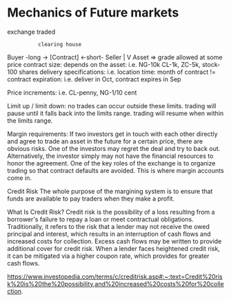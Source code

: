 # Mechanics of Future markets
exchange traded

              clearing house
Buyer -long -> [Contract] <-short- Seller
                |
                V
                Asset => grade allowed at some price
                contract size: depends on the asset: i.e. NG-10k CL-1k, ZC-5k, stock-100 shares
                delivery specifications: i.e. location
                time: month of contract != contract expiration: i.e. deliver in Oct, contract expires in Sep
                
                
Price increments: i.e. CL-penny, NG-1/10 cent

Limit up / limit down: no trades can occur outside these limits.
trading will pause until it falls back into the limits range.
trading will resume when within the limits range.

Margin requirements:
If two investors get in touch with each other directly and agree to trade an asset in the
future for a certain price, there are obvious risks. One of the investors may regret the
deal and try to back out. Alternatively, the investor simply may not have the financial
resources to honor the agreement. One of the key roles of the exchange is to organize
trading so that contract defaults are avoided. This is where margin accounts come in.

Credit Risk
 The whole purpose of the margining system is to ensure that funds are available to pay
 traders when they make a profit.
 
What Is Credit Risk?
Credit risk is the possibility of a loss resulting from a borrower's failure to repay a loan or meet contractual 
obligations. Traditionally, it refers to the risk that a lender may not receive the owed principal and interest, which 
results in an interruption of cash flows and increased costs for collection. Excess cash flows may be written to provide 
additional cover for credit risk. When a lender faces heightened credit risk, it can be mitigated via a higher coupon rate, 
which provides for greater cash flows.

https://www.investopedia.com/terms/c/creditrisk.asp#:~:text=Credit%20risk%20is%20the%20possibility,and%20increased%20costs%20for%20collection.

